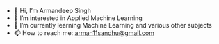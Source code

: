- 👋 Hi, I’m Armandeep Singh
- 👀 I’m interested in Applied Machine Learning
- 🌱 I’m currently learning Machine Learning and various other subjects 
- 📫 How to reach me: arman11sandhu@gmail.com

<!---
ArmanS11/ArmanS11 is a ✨ special ✨ repository because its `README.md` (this file) appears on your GitHub profile.
You can click the Preview link to take a look at your changes.
--->
